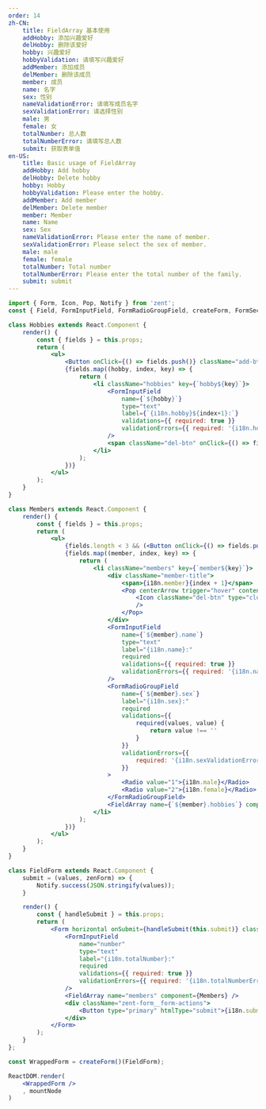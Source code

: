 ```yaml
---
order: 14
zh-CN:
	title: FieldArray 基本使用
	addHobby: 添加兴趣爱好
	delHobby: 删除该爱好
	hobby: 兴趣爱好
	hobbyValidation: 请填写兴趣爱好
	addMember: 添加成员
	delMember: 删除该成员
	member: 成员
	name: 名字
	sex: 性别
	nameValidationError: 请填写成员名字
	sexValidationError: 请选择性别
	male: 男
	female: 女
	totalNumber: 总人数
	totalNumberError: 请填写总人数
	submit: 获取表单值
en-US:
	title: Basic usage of FieldArray
	addHobby: Add hobby
	delHobby: Delete hobby
	hobby: Hobby
	hobbyValidation: Please enter the hobby.
	addMember: Add member
	delMember: Delete member
	member: Member
	name: Name
	sex: Sex
	nameValidationError: Please enter the name of member.
	sexValidationError: Please select the sex of member.
	male: male
	female: female
	totalNumber: Total number
	totalNumberError: Please enter the total number of the family.
	submit: submit
---
```


```jsx
import { Form, Icon, Pop, Notify } from 'zent';
const { Field, FormInputField, FormRadioGroupField, createForm, FormSection, FieldArray } = Form;

class Hobbies extends React.Component {
	render() {
		const { fields } = this.props;
		return (
			<ul>
				<Button onClick={() => fields.push()} className="add-btn">{i18n.addHobby}</Button>
				{fields.map((hobby, index, key) => {
					return (
						<li className="hobbies" key={`hobby${key}`}>
							<FormInputField
								name={`${hobby}`}
								type="text"
								label={`{i18n.hobby}${index+1}:`}
								validations={{ required: true }} 
								validationErrors={{ required: '{i18n.hobbyValidation}' }}
							/>
							<span className="del-btn" onClick={() => fields.remove(index)}>{i18n.delHobby}</span>
						</li>
					);
				})}
			</ul>
		);
	}
}

class Members extends React.Component {
	render() {
		const { fields } = this.props;
		return (
			<ul>
				{fields.length < 3 && (<Button onClick={() => fields.push({})} className="add-btn">{i18n.addMember}</Button>)}
				{fields.map((member, index, key) => {
					return (
						<li className="members" key={`member${key}`}>
							<div className="member-title">
								<span>{i18n.member}{index + 1}</span>
								<Pop centerArrow trigger="hover" content="{i18n.delMember}">
									<Icon className="del-btn" type="close-circle" onClick={() => fields.remove(index)} 
									/>
								</Pop>
							</div>
							<FormInputField
								name={`${member}.name`}
								type="text"
								label="{i18n.name}:"
								required
								validations={{ required: true }}
								validationErrors={{ required: '{i18n.nameValidationError}' }}
							/>
							<FormRadioGroupField
								name={`${member}.sex`}
								label="{i18n.sex}:"
								required
								validations={{ 
									required(values, value) {
										return value !== ''
									}
								}} 
								validationErrors={{ 
									required: '{i18n.sexValidationError}'
								}}
							>
								<Radio value="1">{i18n.male}</Radio>
								<Radio value="2">{i18n.female}</Radio>
							</FormRadioGroupField>
							<FieldArray name={`${member}.hobbies`} component={Hobbies} />
						</li>
					);
				})}
			</ul>
		);
	}
}

class FieldForm extends React.Component {
	submit = (values, zenForm) => {
		Notify.success(JSON.stringify(values));
	}

	render() {
		const { handleSubmit } = this.props;
		return (
			<Form horizontal onSubmit={handleSubmit(this.submit)} className="demo-form">
				<FormInputField
					name="number"
					type="text"
					label="{i18n.totalNumber}:"
					required
					validations={{ required: true }}
					validationErrors={{ required: '{i18n.totalNumberError}' }}
				/>
				<FieldArray name="members" component={Members} />
				<div className="zent-form__form-actions">
					<Button type="primary" htmlType="submit">{i18n.submit}</Button>
				</div>
			</Form>
		);
	}
};

const WrappedForm = createForm()(FieldForm);

ReactDOM.render(
	<WrappedForm />
	, mountNode
)
```

<style>
.add-btn {
	margin-left: 130px;
}

.demo-form{

	.members {
		border: 1px dashed #ccc;
		margin: 20px 0;
		padding: 10px 0;
		position: relative;

		.del-btn {
			color: #666;
			cursor: pointer;
			position: absolute;
			right: -8px;
			top: -8px;
		}
	}

	.member-title{
		margin: 0 10px;
	}

	.hobbies {
		margin-top: 20px;
		position: relative;

		.del-btn {
			color: #38f;
			cursor: pointer;
			font-size: 12px;
			position: absolute;
			top: 6px;
			left: 300px;
		}
	}

	.hobby-title {
		margin: 10px 0 5px;
	}

	.zenticon {
		margin-left: 10px;
	}
}
</style>
